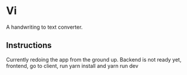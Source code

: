 # Vi

A handwriting to text converter.

## Instructions

Currently redoing the app from the ground up. Backend is not ready yet, frontend, go to client, run yarn install and yarn run dev
